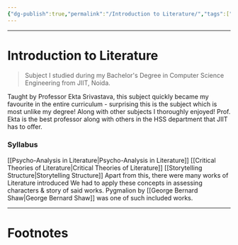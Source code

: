 ```yaml
---
{"dg-publish":true,"permalink":"/Introduction to Literature/","tags":["Academics","Literature"]}
---
```



---
# Introduction to Literature
> Subject I studied during my Bachelor's Degree in Computer Science Engineering from JIIT, Noida.

Taught by Professor Ekta Srivastava, this subject quickly became my favourite in the entire curriculum - surprising this is the subject which is most unlike my degree! Along with other subjects I thoroughly enjoyed! Prof. Ekta is the best professor along with others in the HSS department that JIIT has to offer.

### Syllabus
[[Psycho-Analysis in Literature\|Psycho-Analysis in Literature]]
[[Critical Theories of Literature\|Critical Theories of Literature]]
[[Storytelling Structure\|Storytelling Structure]]
Apart from this, there were many works of Literature introduced
We had to apply these concepts in assessing characters & story of said works.
Pygmalion by [[George Bernard Shaw\|George Bernard Shaw]] was one of such included works.

---
# Footnotes